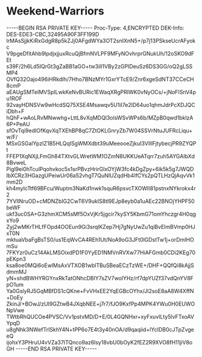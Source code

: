 # Weekend-Warriors
-----BEGIN RSA PRIVATE KEY-----
Proc-Type: 4,ENCRYPTED
DEK-Info: DES-EDE3-CBC,32495A90F3FF199D
lrMAsSjjkKiRxGdgR8p5kZJj0AFgdWYa3OT2snIXnN5+/p7j13PSkseUcrAFyokc
V9pgeDfitAhb9lpdjxjjuxRcuQjBfmNVLPF9MFyNOvhrprGNukUh/12oSKO9dFEt
s39F/2h6Ld5IQrGt3gZaBB1aGO+tw3ill1VBy2zGPIDeuSz6DS3GG/oQ2gLSSMP4
OVfQ32Oajo496iHRkdIh/7Hho7BNzMYr1GxrYTcE9/Znr6xgeSdNT37CCeCH8cmP
aEAUgSMTeIMVSpILwkKeNvBURic1EWaqXRgPRIWK0vNyOCs/+jNoFISnV4pu1ROF
92vayHDNSVw9wHcdSQ75XSE4Msawqv5U1iI7e2lD64uo1qhmJdrPcXDJQCiDbh+F
hQhF+wAoLRvMNwwhg+LttL8vXqMDQl3olsWSvWPs6b/MZpB0qwd1bklzA6P+PeAU
sfOvTqi9edIOfKqvXqTXEhBP8qC7ZtOKLGnryZb7W04SSVrNtuJUFRcLiqu+w/F/
MSxGSGalYpzIZ1B5HLQqISgWMXdbt39uMeeooeZjkuI3VIllFjtybecjPR9ZYQPt
FFEP1XqNXjLFmGh84TXtvGLWretWM1OZmN8UKKUeATqrr7zuh5AYGAIbXd8BvweL
Pigl9ei0hTculPqohvkoc5x1srPBvzHrirGlxOYjW3fc4kDgZpy+6ik5k5g7JWQD
lbXCRz3HGazgUPeiwUr06a52vhgT7QuNIUZqdHb4IfCYs2pQTLHzQjAqvVk1mm2D
kh4myIcTtf69BFcu/Wuptm3NaKd1nwk1squR6psvcTXOWII81pstnxNYkrokx4r2
7YVllNruOD+cMDNZbIG2CwT6V9ukIS8tl9EJp8eyb0a1uAEc22BNOjYHPF50beWF
ukf3uc0SA+G3zhmXCM5sMf5OxVjKr5jgcir7kySY5KbmG71omYhczgr4H0qgxYo9
Zyj2wMKrTHLfFOpd4OOEun9Gi3srqlKZep7Hj7gNyUwZu1qiBvElmBVmp0HJxT0N
mktuaVbaFgBsTS0/us1EqWvCA4REh1Ut/NoA9oG3JFt0lGDstTw1j+orDmIHOmSu
7FKYzr0uCz14AkLMSOixdPD1F0YyED1NMVnRVXw77HiAFGmb0CDi2KEg70pEKpn3
ksa8oe0MQi6oEwlMsAxVTXOB1wblTBuSBeaECzTzWE+/DHF+QQfQi8kAjjSdmmMJ
yN+shdBWHYRGYnxRkTatONhcDBIY7sZV7wolYHz/rf7dpYUZf37vdQnYV8FpO1um
Ya0GslyRJ5GqMBfDS1cQKne+FvVHxEE2YqEGBcOYhx/JI2soE8aA8W4XffN+DoEy
ZkinJ/+BOwJ/zUI9GZtwB4JXqbNEE+j7r7/fJO9KxfPp4MPK4YWu0H0EUWONpVwe
TWtbRhQUCOe4PVSC/Vv1pstvMD/D+E/0L4GQNHxr+xyFxuvILty5lvFTxoAVYpqD
u8gNhk3NWefTrlSkhY4N+tPP6o7E4t3y40nOA/d9qaqiid+lYcIDB0cJTpZvgeeQ
ijohxY3PHruU4vVZa37ITQnco9az6lsy18vbU0bOyK2fEZ2R9XVO8fH11jiV8oGH
-----END RSA PRIVATE KEY-----
